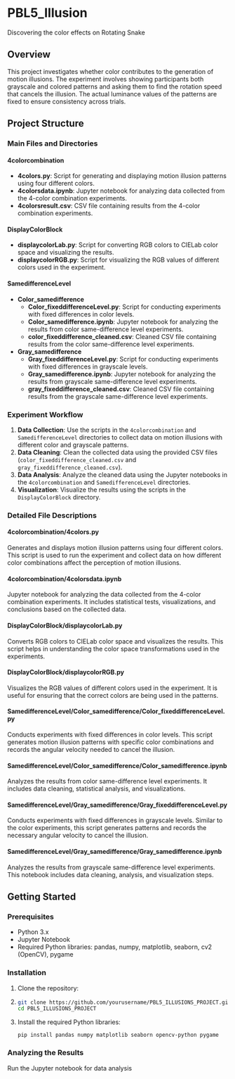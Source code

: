 # PBL5_Illusion
Discovering the color effects on Rotating Snake

## Overview

This project investigates whether color contributes to the generation of motion illusions. The experiment involves showing participants both grayscale and colored patterns and asking them to find the rotation speed that cancels the illusion. The actual luminance values of the patterns are fixed to ensure consistency across trials.

## Project Structure

### Main Files and Directories

#### 4colorcombination
- **4colors.py**: Script for generating and displaying motion illusion patterns using four different colors.
- **4colorsdata.ipynb**: Jupyter notebook for analyzing data collected from the 4-color combination experiments.
- **4colorsresult.csv**: CSV file containing results from the 4-color combination experiments.

#### DisplayColorBlock
- **displaycolorLab.py**: Script for converting RGB colors to CIELab color space and visualizing the results.
- **displaycolorRGB.py**: Script for visualizing the RGB values of different colors used in the experiment.

#### SamedifferenceLevel
- **Color_samedifference**
  - **Color_fixeddifferenceLevel.py**: Script for conducting experiments with fixed differences in color levels.
  - **Color_samedifference.ipynb**: Jupyter notebook for analyzing the results from color same-difference level experiments.
  - **color_fixeddifference_cleaned.csv**: Cleaned CSV file containing results from the color same-difference level experiments.
- **Gray_samedifference**
  - **Gray_fixeddifferenceLevel.py**: Script for conducting experiments with fixed differences in grayscale levels.
  - **Gray_samedifference.ipynb**: Jupyter notebook for analyzing the results from grayscale same-difference level experiments.
  - **gray_fixeddifference_cleaned.csv**: Cleaned CSV file containing results from the grayscale same-difference level experiments.

### Experiment Workflow

1. **Data Collection**: Use the scripts in the `4colorcombination` and `SamedifferenceLevel` directories to collect data on motion illusions with different color and grayscale patterns.
2. **Data Cleaning**: Clean the collected data using the provided CSV files (`color_fixeddifference_cleaned.csv` and `gray_fixeddifference_cleaned.csv`).
3. **Data Analysis**: Analyze the cleaned data using the Jupyter notebooks in the `4colorcombination` and `SamedifferenceLevel` directories.
4. **Visualization**: Visualize the results using the scripts in the `DisplayColorBlock` directory.

### Detailed File Descriptions

#### 4colorcombination/4colors.py
Generates and displays motion illusion patterns using four different colors. This script is used to run the experiment and collect data on how different color combinations affect the perception of motion illusions.

#### 4colorcombination/4colorsdata.ipynb
Jupyter notebook for analyzing the data collected from the 4-color combination experiments. It includes statistical tests, visualizations, and conclusions based on the collected data.

#### DisplayColorBlock/displaycolorLab.py
Converts RGB colors to CIELab color space and visualizes the results. This script helps in understanding the color space transformations used in the experiments.

#### DisplayColorBlock/displaycolorRGB.py
Visualizes the RGB values of different colors used in the experiment. It is useful for ensuring that the correct colors are being used in the patterns.

#### SamedifferenceLevel/Color_samedifference/Color_fixeddifferenceLevel.py
Conducts experiments with fixed differences in color levels. This script generates motion illusion patterns with specific color combinations and records the angular velocity needed to cancel the illusion.

#### SamedifferenceLevel/Color_samedifference/Color_samedifference.ipynb
Analyzes the results from color same-difference level experiments. It includes data cleaning, statistical analysis, and visualizations.

#### SamedifferenceLevel/Gray_samedifference/Gray_fixeddifferenceLevel.py
Conducts experiments with fixed differences in grayscale levels. Similar to the color experiments, this script generates patterns and records the necessary angular velocity to cancel the illusion.

#### SamedifferenceLevel/Gray_samedifference/Gray_samedifference.ipynb
Analyzes the results from grayscale same-difference level experiments. This notebook includes data cleaning, analysis, and visualization steps.

## Getting Started

### Prerequisites

- Python 3.x
- Jupyter Notebook
- Required Python libraries: pandas, numpy, matplotlib, seaborn, cv2 (OpenCV), pygame

### Installation

1. Clone the repository:
2. 
   ```bash
   git clone https://github.com/yourusername/PBL5_ILLUSIONS_PROJECT.git
   cd PBL5_ILLUSIONS_PROJECT
   ```

3. Install the required Python libraries:
   
    ```
    pip install pandas numpy matplotlib seaborn opencv-python pygame
    ```
### Analyzing the Results
Run the Jupyter notebook for data analysis


